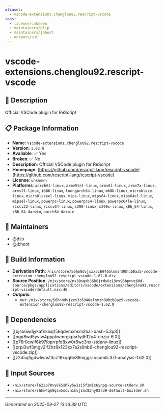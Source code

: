 ```yaml
---
aliases:
  - vscode-extensions.chenglou92.rescript-vscode
tags:
  - license/unknown
  - maintainers/dlip
  - maintainers/jbhoot
  - outputs/out
---
```


# vscode-extensions.chenglou92.rescript-vscode

## 📝 Description

Official VSCode plugin for ReScript

## 📋 Package Information

- **Name**: `vscode-extensions.chenglou92.rescript-vscode`
- **Version**: `1.62.0`
- **Available**: ✅ Yes
- **Broken**: ✅ No
- **Description**: Official VSCode plugin for ReScript
- **Homepage**: [https://github.com/rescript-lang/rescript-vscode](https://github.com/rescript-lang/rescript-vscode)
- **License**: `unknown`
- **Platforms**: `aarch64-linux`, `armv5tel-linux`, `armv6l-linux`, `armv7a-linux`, `armv7l-linux`, `i686-linux`, `loongarch64-linux`, `m68k-linux`, `microblaze-linux`, `microblazeel-linux`, `mips-linux`, `mips64-linux`, `mips64el-linux`, `mipsel-linux`, `powerpc-linux`, `powerpc64-linux`, `powerpc64le-linux`, `riscv32-linux`, `riscv64-linux`, `s390-linux`, `s390x-linux`, `x86_64-linux`, `x86_64-darwin`, `aarch64-darwin`
## 👥 Maintainers

- @dlip
- @jbhoot


## 🔧 Build Information

- **Derivation Path**: `/nix/store/56hn8dvjxxx3c6940alnmzh00hcb0az5-vscode-extension-chenglou92-rescript-vscode-1.62.0.drv`
- **Source Position**: `/nix/store/ns30sqxb36k8jrds8z18rv96bpnwc60d-source/pkgs/applications/editors/vscode/extensions/chenglou92.rescript-vscode/default.nix:46`
- **Outputs**:
  - `out`:  `/nix/store/56hn8dvjxxx3c6940alnmzh00hcb0az5-vscode-extension-chenglou92-rescript-vscode-1.62.0`

## 🔗 Dependencies

- [[bjsb6wdjykafnkixq156qdvmxhsm2bai-bash-5.3p3]]
- [[ngq8wd5yvlw4pppkwmrgkpsrfydh12x4-unzip-6.0]]
- [[p76r0cwlf6k97ibprrpfd8xw0r8wc3nx-stdenv-linux]]
- [[prpi3wf3mgv2lf2hz6x123xx7a2s9nb6-chenglou92-rescript-vscode.zip]]
- [[z2d5qfigdwlivnsf3cz19xqq6v89mggs-ocaml5.3.0-analysis-1.62.0]]

## 📁 Input Sources

- `/nix/store/l622p70vy8k5sh7y5wizi5f2mic6ynpg-source-stdenv.sh`
- `/nix/store/shkw4qm9qcw5sc5n1k5jznc83ny02r39-default-builder.sh`

---
*Generated on 2025-09-27 13:16:39 UTC*
